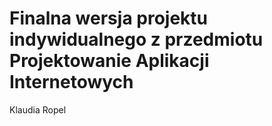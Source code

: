 # Finalna wersja projektu indywidualnego z przedmiotu Projektowanie Aplikacji Internetowych
Klaudia Ropel 
